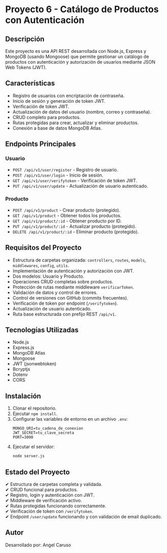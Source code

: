 # Proyecto 6 - Catálogo de Productos con Autenticación

## Descripción

Este proyecto es una API REST desarrollada con Node.js, Express y MongoDB (usando Mongoose) que permite gestionar un catálogo de productos con autenticación y autorización de usuarios mediante JSON Web Tokens (JWT).

## Características

- Registro de usuarios con encriptación de contraseña.
- Inicio de sesión y generación de token JWT.
- Verificación de token JWT.
- Actualización de datos del usuario (nombre, correo y contraseña).
- CRUD completo para productos.
- Rutas protegidas para crear, actualizar y eliminar productos.
- Conexión a base de datos MongoDB Atlas.

## Endpoints Principales

### Usuario

- `POST /api/v1/user/register` - Registro de usuario.
- `POST /api/v1/user/login` - Inicio de sesión.
- `GET /api/v1/user/verifytoken` - Verificación de token JWT.
- `PUT /api/v1/user/update` - Actualización de usuario autenticado.

### Producto

- `POST /api/v1/product` - Crear producto (protegido).
- `GET /api/v1/product` - Obtener todos los productos.
- `GET /api/v1/product/:id` - Obtener producto por ID.
- `PUT /api/v1/product/:id` - Actualizar producto (protegido).
- `DELETE /api/v1/product/:id` - Eliminar producto (protegido).

## Requisitos del Proyecto

- Estructura de carpetas organizada: `controllers`, `routes`, `models`, `middlewares`, `config`, `utils`.
- Implementación de autenticación y autorización con JWT.
- Dos modelos: Usuario y Producto.
- Operaciones CRUD completas sobre productos.
- Protección de rutas mediante middleware `verificarToken`.
- Validación de datos y control de errores.
- Control de versiones con GitHub (commits frecuentes).
- Verificación de token por endpoint (`/verifytoken`).
- Actualización de usuario autenticado.
- Ruta base estructurada con prefijo REST `/api/v1`.

## Tecnologías Utilizadas

- Node.js
- Express.js
- MongoDB Atlas
- Mongoose
- JWT (jsonwebtoken)
- Bcryptjs
- Dotenv
- CORS

## Instalación

1. Clonar el repositorio.
2. Ejecutar `npm install`.
3. Configurar las variables de entorno en un archivo `.env`:
   ```env
   MONGO_URI=tu_cadena_de_conexion
   JWT_SECRET=tu_clave_secreta
   PORT=3000
   ```
4. Ejecutar el servidor:
   ```bash
   node server.js
   ```

## Estado del Proyecto

✔ Estructura de carpetas completa y validada.  
✔ CRUD funcional para productos.  
✔ Registro, login y autenticación con JWT.  
✔ Middleware de verificación activo.  
✔ Rutas protegidas funcionando correctamente.  
✔ Verificación de token con `/verifytoken`.  
✔ Endpoint `/user/update` funcionando y con validación de email duplicado.

## Autor

Desarrollado por: Angel Caruso